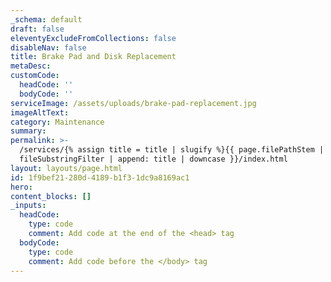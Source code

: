 ```yaml
---
_schema: default
draft: false
eleventyExcludeFromCollections: false
disableNav: false
title: Brake Pad and Disk Replacement
metaDesc:
customCode:
  headCode: ''
  bodyCode: ''
serviceImage: /assets/uploads/brake-pad-replacement.jpg
imageAltText:
category: Maintenance
summary:
permalink: >-
  /services/{% assign title = title | slugify %}{{ page.filePathStem |
  fileSubstringFilter | append: title | downcase }}/index.html
layout: layouts/page.html
id: 1f9bef21-280d-4189-b1f3-1dc9a8169ac1
hero:
content_blocks: []
_inputs:
  headCode:
    type: code
    comment: Add code at the end of the <head> tag
  bodyCode:
    type: code
    comment: Add code before the </body> tag
---
```


